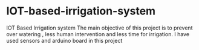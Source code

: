 # IOT-based-irrigation-system
IOT Based Irrigation system
The main objective of this project is to prevent over watering , less human intervention and less time for irrigation.
I have used sensors and arduino board in this project
